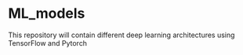 # ML_models
This repository will contain different deep learning architectures using TensorFlow and Pytorch
